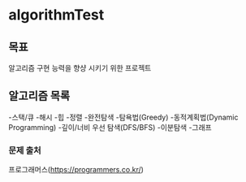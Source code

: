 # algorithmTest

## 목표
알고리즘 구현 능력을 향샹 시키기 위한 프로젝트

## 알고리즘 목록
-스택/큐
-해시
-힙
-정렬
-완전탐색
-탐욕법(Greedy)
-동적계획법(Dynamic Programming)
-깊이/너비 우선 탐색(DFS/BFS)
-이분탐색
-그래프

### 문제 출처
프로그래머스(https://programmers.co.kr/)
